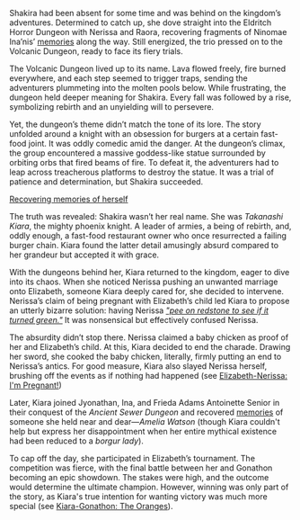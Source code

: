 <!-- title: Takanashi Kiara -->
<!-- status: Alive -->

Shakira had been absent for some time and was behind on the kingdom’s adventures. Determined to catch up, she dove straight into the Eldritch Horror Dungeon with Nerissa and Raora, recovering fragments of Ninomae Ina’nis’ [memories](https://www.youtube.com/live/3cr3DLpyB60?feature=shared&t=2640) along the way. Still energized, the trio pressed on to the Volcanic Dungeon, ready to face its fiery trials.

The Volcanic Dungeon lived up to its name. Lava flowed freely, fire burned everywhere, and each step seemed to trigger traps, sending the adventurers plummeting into the molten pools below. While frustrating, the dungeon held deeper meaning for Shakira. Every fall was followed by a rise, symbolizing rebirth and an unyielding will to persevere.

Yet, the dungeon’s theme didn’t match the tone of its lore. The story unfolded around a knight with an obsession for burgers at a certain fast-food joint. It was oddly comedic amid the danger. At the dungeon’s climax, the group encountered a massive goddess-like statue surrounded by orbiting orbs that fired beams of fire. To defeat it, the adventurers had to leap across treacherous platforms to destroy the statue. It was a trial of patience and determination, but Shakira succeeded.

[Recovering memories of herself](#embed:https://www.youtube.com/embed/3cr3DLpyB60?si=Kx0hG8yTKkUwMq1G&start=7508)

The truth was revealed: Shakira wasn’t her real name. She was _Takanashi Kiara_, the mighty phoenix knight. A leader of armies, a being of rebirth, and, oddly enough, a fast-food restaurant owner who once resurrected a failing burger chain. Kiara found the latter detail amusingly absurd compared to her grandeur but accepted it with grace.

With the dungeons behind her, Kiara returned to the kingdom, eager to dive into its chaos. When she noticed Nerissa pushing an unwanted marriage onto Elizabeth, someone Kiara deeply cared for, she decided to intervene. Nerissa’s claim of being pregnant with Elizabeth’s child led Kiara to propose an utterly bizarre solution: having Nerissa [_"pee on redstone to see if it turned green."_](https://www.youtube.com/live/3cr3DLpyB60?feature=shared&t=13378) It was nonsensical but effectively confused Nerissa.

The absurdity didn’t stop there. Nerissa claimed a baby chicken as proof of her and Elizabeth’s child. At this, Kiara decided to end the charade. Drawing her sword, she cooked the baby chicken, literally, firmly putting an end to Nerissa’s antics. For good measure, Kiara also slayed Nerissa herself, brushing off the events as if nothing had happened (see [Elizabeth-Nerissa: I'm Pregnant!](#edge:liz-nerissa))

Later, Kiara joined Jyonathan, Ina, and Frieda Adams Antoinette Senior in their conquest of the _Ancient Sewer Dungeon_ and recovered [memories](https://www.youtube.com/live/3cr3DLpyB60?feature=shared&t=10767) of someone she held near and dear—_Amelia Watson_ (though Kiara couldn't help but express her disappointment when her entire mythical existence had been reduced to a _borgur lady_).

To cap off the day, she participated in Elizabeth’s tournament. The competition was fierce, with the final battle between her and Gonathon becoming an epic showdown. The stakes were high, and the outcome would determine the ultimate champion. However, winning was only part of the story, as Kiara's true intention for wanting victory was much more special (see [Kiara-Gonathon: The Oranges](#edge:kiara-gigi)).